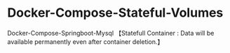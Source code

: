 # Docker-Compose-Stateful-Volumes
Docker-Compose-Springboot-Mysql 【Statefull Container : Data will be available permanently even after container deletion.】
